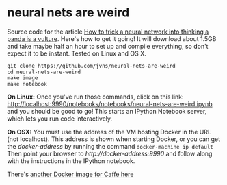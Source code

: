 # neural nets are weird

Source code for the article [How to trick a neural network into thinking a panda is a vulture](https://codewords.recurse.com/issues/five/why-do-neural-networks-think-a-panda-is-a-vulture). Here's how to get it going! It will download about 1.5GB and take maybe half an hour to set up and compile everything, so don't expect it to be instant. Tested on Linux and OS X.

```
git clone https://github.com/jvns/neural-nets-are-weird
cd neural-nets-are-weird
make image
make notebook
```

**On Linux:** Once you've run those commands, click on this link: [http://localhost:9990/notebooks/notebooks/neural-nets-are-weird.ipynb](http://localhost:9990/notebooks/notebooks/neural-nets-are-weird.ipynb) and you should be good to go! This starts an IPython Notebook server, which lets you run code interactively.

**On OSX:** You must use the address of the VM hosting Docker in the URL (not localhost). This address is shown when starting Docker, or you can get the *docker-address* by running the command ````docker-machine ip default```` Then point your browser to *http://docker-address:9990* and follow along with the instructions in the IPython notebook.


There's [another Docker image for Caffe here](https://hub.docker.com/r/mjaskowski/caffe-cpu/)

